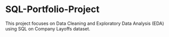 # SQL-Portfolio-Project
This project focuses on Data Cleaning and Exploratory Data Analysis (EDA) using SQL on Company Layoffs dataset.
